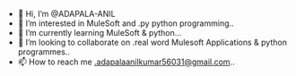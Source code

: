 - 👋 Hi, I’m @ADAPALA-ANIL
- 👀 I’m interested in MuleSoft and .py python programming..
- 🌱 I’m currently learning MuleSoft & python...
- 💞️ I’m looking to collaborate on .real word Mulesoft Applications & python programmes..
- 📫 How to reach me .adapalaanilkumar56031@gmail.com..

<!---
ADAPALA-ANIL/ADAPALA-ANIL is a ✨ special ✨ repository because its `README.md` (this file) appears on your GitHub profile.
You can click the Preview link to take a look at your changes.
--->
